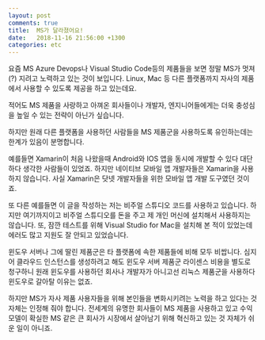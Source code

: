 ```yaml
---
layout: post
comments: true
title:  MS가 달라졌어요!
date:   2018-11-16 21:56:00 +1300
categories: etc
---
```

요즘 MS Azure Devops나 Visual Studio Code등의 제품들을 보면 정말 MS가 멋져(?) 지려고 노력하고 있는 것이 보입니다. Linux, Mac 등 다른 플랫폼까지 자사의 제품에서 사용할 수 있도록 제공을 하고 있는데요.

적어도 MS 제품을 사랑하고 아껴온 회사들이나 개발자, 엔지니어들에게는 더욱 충성심을 높일 수 있는 전략이 아닌가 싶습니다.

하지만 원래 다른 플랫폼을 사용하던 사람들을 MS 제품군을 사용하도록 유인하는데는 한계가 있음이 분명합니다.

예를들면 Xamarin이 처음 나왔을때 Android와 IOS 앱을 동시에 개발할 수 있다 대단하다 생각한 사람들이 있었죠. 하지만 네이티브 모바일 앱 개발자들은 Xamarin을 사용하지 않습니다. 사실 Xamarin은 닷넷 개발자들을 위한 모바일 앱 개발 도구였던 것이죠.

또 다른 예를들면 이 글을 작성하는 저는 비주얼 스튜디오 코드를 사용하고 있습니다. 하지만 여기까지이고 비주얼 스튜디오를 돈을 주고 제 개인 머신에 설치해서 사용하지는 않습니다. 또, 잠깐 테스트를 위해 Visual Studio for Mac을 설치해 본 적이 있었는데 에러도 많고 지원도 잘 안되고 있었습니다.

윈도우 서버나 그에 딸린 제품군은 타 플랫폼에 속한 제품들에 비해 모두 비쌉니다. 심지어 클라우드 인스턴스를 생성하려고 해도 윈도우 서버 제품군 라이센스 비용을 별도로 청구하니 원래 윈도우를 사용하던 회사나 개발자가 아니고선 리눅스 제품군을 사용하다 윈도우로 갈아탈 이유는 없죠.

하지만 MS가 자사 제품 사용자들을 위해 본인들을 변화시키려는 노력을 하고 있다는 것 자체는 인정해 줘야 합니다. 전세계의 유명한 회사들이 MS 제품을 사용하고 있고 수익 모델이 확실한 MS 같은 큰 회사가 시장에서 살아남기 위해 혁신하고 있는 것 자체가 쉬운 일이 아니죠.